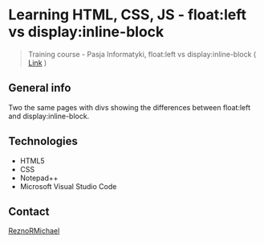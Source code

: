 # Learning HTML, CSS, JS - float:left vs display:inline-block
> Training course - Pasja Informatyki, float:left vs display:inline-block ( [Link](https://www.youtube.com/watch?v=cjhfsqsS24U) )

## General info
Two the same pages with divs showing the differences between float:left and display:inline-block.

## Technologies
* HTML5
* CSS
* Notepad++
* Microsoft Visual Studio Code

## Contact
[ReznoRMichael](https://github.com/ReznoRMichael) 